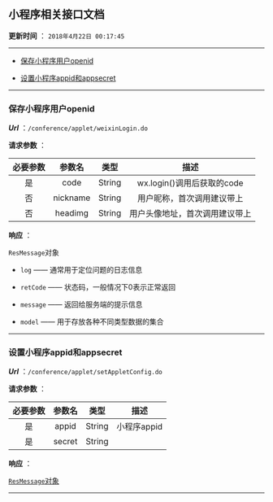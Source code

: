## 小程序相关接口文档

**更新时间** ： `2018年4月22日 00:17:45`

-------

+ <a href="#save">保存小程序用户openid</a>


+ <a href="#setAppid">设置小程序appid和appsecret</a>

-----

### <a name="save">保存小程序用户openid</a>
***Url*** ：`/conference/applet/weixinLogin.do`



**请求参数** ：

| 必要参数 |   参数名    |   类型   |          描述          |
| :--: | :------: | :----: | :------------------: |
|  是   |   code   | String | wx.login()调用后获取的code |
|  否   | nickname | String |    用户昵称，首次调用建议带上     |
|  否   | headimg  | String |   用户头像地址，首次调用建议带上    |



**响应** ：

<a name="ResMessage">`ResMessage`对象</a>

<img align="right" src=""/>

+ `log` —— 通常用于定位问题的日志信息


+ `retCode` —— 状态码，一般情况下0表示正常返回


+ `message` —— 返回给服务端的提示信息


+ `model` —— 用于存放各种不同类型数据的集合



------

### <a name="setAppid">设置小程序appid和appsecret</a>

***Url*** ：`/conference/applet/setAppletConfig.do`





**请求参数** ：

| 必要参数 |  参数名   |   类型   |    描述    |
| :--: | :----: | :----: | :------: |
|  是   | appid  | String | 小程序appid |
|  是   | secret | String |          |



**响应** ：

<a href="#ResMessage">`ResMessage`对象</a>



------


